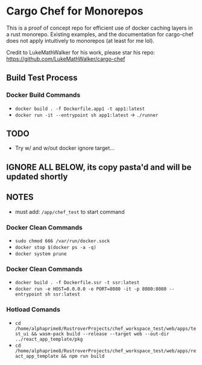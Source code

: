 # Cargo Chef for Monorepos

This is a proof of concept repo for efficient use of docker caching layers in a rust monorepo.
Existing examples, and the documentation for cargo-chef does not apply intuitively to monorepos (at least for me lol).

Credit to LukeMathWalker for his work, please star his repo: https://github.com/LukeMathWalker/cargo-chef

## Build Test Process

### Docker Build Commands
- `docker build . -f Dockerfile.app1 -t app1:latest`
- `docker run -it --entrypoint sh app1:latest` -> `./runner`

## TODO
- Try w/ and w/out docker ignore target...







## IGNORE ALL BELOW, its copy pasta'd and will be updated shortly
## NOTES
- must add: `/app/chef_test` to start command 

### Docker Clean Commands
- `sudo chmod 666 /var/run/docker.sock`
- `docker stop $(docker ps -a -q)`
- `docker system prune`

### Docker Clean Commands
- `docker build . -f Dockerfile.ssr -t ssr:latest`
- `docker run -e HOST=0.0.0.0 -e PORT=8080 -it -p 8080:8080 --entrypoint sh ssr:latest`

### Hotload Comands
- `cd /home/alphaprime8/RustroverProjects/chef_workspace_test/web/apps/test_ui && wasm-pack build --release --target web --out-dir ../react_app_template/pkg`
- `cd /home/alphaprime8/RustroverProjects/chef_workspace_test/web/apps/react_app_template && npm run build`